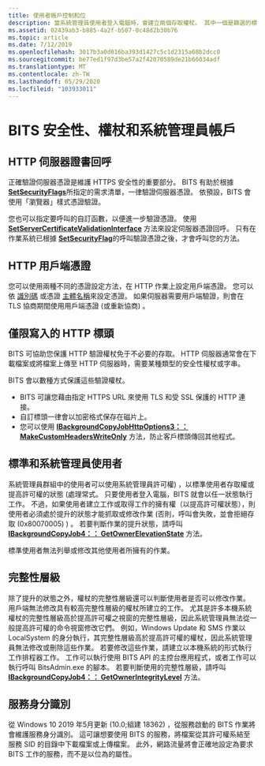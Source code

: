 ```yaml
---
title: 使用者帳戶控制和位
description: 當系統管理員使用者登入電腦時，會建立兩個存取權杖。 其中一個是篩選的標準使用者存取權杖，另一個則是完整的系統管理員存取權杖。
ms.assetid: 02439ab3-b885-4a2f-b507-0c48d2b30b76
ms.topic: article
ms.date: 7/12/2019
ms.openlocfilehash: 3017b3a0d816ba393d1427c5c1d2315a68b2dcc0
ms.sourcegitcommit: be77ed1f97d3be57a2f42070589de21b66034adf
ms.translationtype: MT
ms.contentlocale: zh-TW
ms.lasthandoff: 05/29/2020
ms.locfileid: "103933011"
---
```

# <a name="bits-security-tokens-and-administrator-accounts"></a>BITS 安全性、權杖和系統管理員帳戶

## <a name="http-server-certificate-callbacks"></a>HTTP 伺服器證書回呼
正確驗證伺服器憑證是維護 HTTPS 安全性的重要部分。 BITS 有助於根據 [**SetSecurityFlags**](/windows/desktop/api/bits2_5/nf-bits2_5-ibackgroundcopyjobhttpoptions-setsecurityflags)所指定的需求清單，一律驗證伺服器憑證。 依預設，BITS 會使用「瀏覽器」樣式憑證驗證。

您也可以指定要呼叫的自訂函數，以便進一步驗證憑證。 使用 [**SetServerCertificateValidationInterface**](/windows/desktop/api/Bits10_3/nf-bits10_3-ibackgroundcopyjobhttpoptions3-setservercertificatevalidationinterface) 方法來設定伺服器憑證回呼。 只有在作業系統已根據 [ **SetSecurityFlag**](/windows/desktop/api/bits2_5/nf-bits2_5-ibackgroundcopyjobhttpoptions-setsecurityflags)的呼叫驗證憑證之後，才會呼叫您的方法。 

## <a name="http-client-certificates"></a>HTTP 用戶端憑證
您可以使用兩種不同的憑證設定方法，在 HTTP 作業上設定用戶端憑證。 您可以依 [識別碼](/windows/desktop/api/bits2_5/nf-bits2_5-ibackgroundcopyjobhttpoptions-setclientcertificatebyid) 或憑證 [主體名稱](/windows/desktop/api/bits2_5/nf-bits2_5-ibackgroundcopyjobhttpoptions-setclientcertificatebyname)來設定憑證。 如果伺服器需要用戶端驗證，則會在 TLS 協商期間使用用戶端憑證 (或重新協商) 。

## <a name="write-only-http-headers"></a>僅限寫入的 HTTP 標頭
BITS 可協助您保護 HTTP 驗證權杖免于不必要的存取。 HTTP 伺服器通常會在下載檔案或將檔案上傳至 HTTP 伺服器時，需要某種類型的安全性權杖或字串。

BITS 會以數種方式保護這些驗證權杖。
* BITS 可讓您藉由指定 HTTPS URL 來使用 TLS 和受 SSL 保護的 HTTP 連接。
* 自訂標頭一律會以加密格式保存在磁片上。
* 您可以使用 [**IBackgroundCopyJobHttpOptions3：： MakeCustomHeadersWriteOnly**](/windows/win32/api/Bits10_3/nf-bits10_3-ibackgroundcopyjobhttpoptions3-makecustomheaderswriteonly) 方法，防止客戶標頭傳回其他程式。


## <a name="standard-and-administrator-users"></a>標準和系統管理員使用者
系統管理員群組中的使用者可以使用系統管理員許可權) ，以標準使用者存取權或提高許可權的狀態 (處理常式。 只要使用者登入電腦，BITS 就會以任一狀態執行工作。 不過，如果使用者建立工作或取得工作的擁有權（以提高許可權狀態），則使用者必須處於提升的狀態才能抓取或修改作業 (否則，呼叫會失敗，並會拒絕存取 (0x80070005) ) 。 若要判斷作業的提升狀態，請呼叫 [**IBackgroundCopyJob4：： GetOwnerElevationState**](/windows/desktop/api/Bits3_0/nf-bits3_0-ibackgroundcopyjob4-getownerelevationstate) 方法。

標準使用者無法列舉或修改其他使用者所擁有的作業。

## <a name="integrity-level"></a>完整性層級
除了提升的狀態之外，權杖的完整性層級還可以判斷使用者是否可以修改作業。 用戶端無法修改具有較高完整性層級的權杖所建立的工作。 尤其是許多本機系統權杖的完整性層級高於提高許可權之視窗的完整性層級，因此系統管理員無法從一般提高許可權的命令視窗修改它們。 例如，Windows Update 和 SMS 作業以 LocalSystem 的身分執行，其完整性層級高於提高許可權的權杖，因此系統管理員無法修改或刪除這些作業。 若要修改這些作業，請建立以本機系統的形式執行工作排程器工作。 工作可以執行使用 BITS API 的主控台應用程式，或者工作可以執行呼叫 BitsAdmin.exe 的腳本。 若要判斷使用的完整性層級，請呼叫 [**IBackgroundCopyJob4：： GetOwnerIntegrityLevel**](/windows/desktop/api/Bits3_0/nf-bits3_0-ibackgroundcopyjob4-getownerintegritylevel) 方法。

## <a name="service-identity"></a>服務身分識別
從 Windows 10 2019 年5月更新 (10.0;組建 18362) ，從服務啟動的 BITS 作業將會維護服務身分識別。 這可讓想要使用 BITS 的服務，將檔案從其許可權系結至服務 SID 的目錄中下載檔案或上傳檔案。 此外，網路流量將會正確地設定為要求 BITS 工作的服務，而不是以位為的屬性。

 




